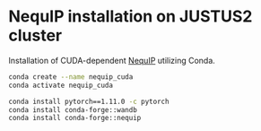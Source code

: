 # NequIP installation on JUSTUS2 cluster
Installation of CUDA-dependent [NequIP](https://github.com/mir-group/nequip) utilizing Conda.

```bash
conda create --name nequip_cuda
conda activate nequip_cuda
```

```bash
conda install pytorch==1.11.0 -c pytorch
conda install conda-forge::wandb
conda install conda-forge::nequip
```